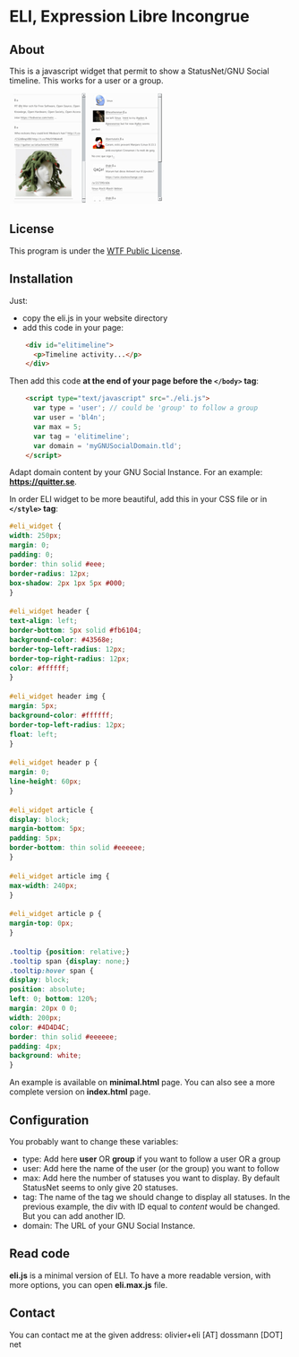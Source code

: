 # ELI, Expression Libre Incongrue

## About

This is a javascript widget that permit to show a StatusNet/GNU Social timeline. This works for a user or a group.


![User Timeline](eli_attachment.png)   ![Group Timeline](eli_group.png)


## License

This program is under the [WTF Public License](http://sam.zoy.org/wtfpl/COPYING 'Read more about the WTF Public License').

## Installation

Just:

  * copy the eli.js in your website directory
  * add this code in your page:

```html
    <div id="elitimeline">
      <p>Timeline activity...</p>
    </div>
```

Then add this code **at the end of your page before the `</body>` tag**:

```html
    <script type="text/javascript" src="./eli.js">
      var type = 'user'; // could be 'group' to follow a group
      var user = 'bl4n';
      var max = 5;
      var tag = 'elitimeline';
      var domain = 'myGNUSocialDomain.tld';
    </script>
```

Adapt domain content by your GNU Social Instance. For an example: **https://quitter.se**.

In order ELI widget to be more beautiful, add this in your CSS file or in **`</style>` tag**:

```css
#eli_widget {
width: 250px;
margin: 0;
padding: 0;
border: thin solid #eee;
border-radius: 12px;
box-shadow: 2px 1px 5px #000;
}

#eli_widget header {
text-align: left;
border-bottom: 5px solid #fb6104;
background-color: #43568e;
border-top-left-radius: 12px;
border-top-right-radius: 12px;
color: #ffffff;
}

#eli_widget header img {
margin: 5px;
background-color: #ffffff;
border-top-left-radius: 12px;
float: left;
}

#eli_widget header p {
margin: 0;
line-height: 60px;
}

#eli_widget article {
display: block;
margin-bottom: 5px;
padding: 5px;
border-bottom: thin solid #eeeeee;
}

#eli_widget article img {
max-width: 240px;
}

#eli_widget article p {
margin-top: 0px;
}

.tooltip {position: relative;}
.tooltip span {display: none;}
.tooltip:hover span {
display: block;
position: absolute;
left: 0; bottom: 120%;
margin: 20px 0 0;
width: 200px;
color: #4D4D4C;
border: thin solid #eeeeee;
padding: 4px;
background: white;
}


```

An example is available on **minimal.html** page. You can also see a more complete version on **index.html** page.

## Configuration

You probably want to change these variables:

  * type: Add here **user** OR **group** if you want to follow a user OR a group
  * user: Add here the name of the user (or the group) you want to follow
  * max: Add here the number of statuses you want to display. By default StatusNet seems to only give 20 statuses.
  * tag: The name of the tag we should change to display all statuses. In the previous example, the div with ID equal to *content* would be changed. But you can add another ID.
  * domain: The URL of your GNU Social Instance.

## Read code

**eli.js** is a minimal version of ELI. To have a more readable version, with more options, you can open **eli.max.js** file.

## Contact

You can contact me at the given address: olivier+eli [AT] dossmann [DOT] net
